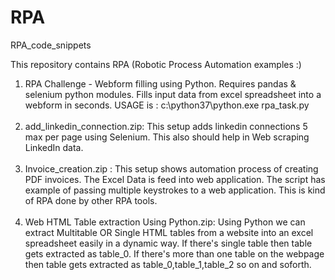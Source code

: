 # RPA
RPA_code_snippets <br>

This repository contains RPA (Robotic Process Automation examples :) <br>

1) RPA Challenge - Webform filling using Python. Requires pandas & selenium python modules. Fills input data from excel spreadsheet into a
webform in seconds. USAGE is : c:\python37\python.exe rpa_task.py <br><br>
2) add_linkedin_connection.zip: This setup adds linkedin connections 5 max per page using Selenium. This also should help in Web scraping LinkedIn data. <br><br>
3) Invoice_creation.zip : This setup shows automation process of creating PDF invoices. The Excel Data is feed into web application. The script has example of passing multiple keystrokes to a web application. This is kind of RPA done by other RPA tools.<br><br>
4) Web HTML Table extraction Using Python.zip: Using Python we can extract Multitable OR Single HTML tables from a website into an excel spreadsheet easily in a dynamic way. If there's single table then table gets extracted as table_0. If there's more than one table on the webpage then table gets extracted as table_0,table_1,table_2 so on and soforth.<br><br>



